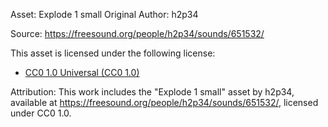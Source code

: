Asset: Explode 1 small
Original Author: h2p34



Source: https://freesound.org/people/h2p34/sounds/651532/



This asset is licensed under the following license:

* [CC0 1.0 Universal (CC0 1.0)](https://creativecommons.org/publicdomain/zero/1.0/)



Attribution:
This work includes the "Explode 1 small" asset by h2p34,
available at https://freesound.org/people/h2p34/sounds/651532/,
licensed under CC0 1.0.

